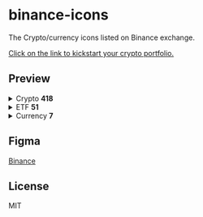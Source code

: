 # binance-icons
The Crypto/currency icons listed on Binance exchange.

<a href="https://accounts.binance.com/en/register?ref=Z9RLFPHB">Click on the link to kickstart your crypto portfolio.</a>

## Preview

<details>
  <summary>Crypto <strong>418</strong></summary>

| Icon | Symbol | Name |
|:----:|-------:|:-----|
| <img src="https://raw.githubusercontent.com/VadimMalykhin/binance-icons/main/crypto/1inch.svg" width="32" height="32" alt=""/>     | 1inch     | 1inch                           |
| <img src="https://raw.githubusercontent.com/VadimMalykhin/binance-icons/main/crypto/aave.svg" width="32" height="32" alt=""/>      | aave      | Aave                            |
| <img src="https://raw.githubusercontent.com/VadimMalykhin/binance-icons/main/crypto/aca.svg" width="32" height="32" alt=""/>       | aca       | Acala Token                     |
| <img src="https://raw.githubusercontent.com/VadimMalykhin/binance-icons/main/crypto/acm.svg" width="32" height="32" alt=""/>       | acm       | AC Milan Fan Token              |
| <img src="https://raw.githubusercontent.com/VadimMalykhin/binance-icons/main/crypto/ada.svg" width="32" height="32" alt=""/>       | ada       | Cardano                         |
| <img src="https://raw.githubusercontent.com/VadimMalykhin/binance-icons/main/crypto/add.svg" width="32" height="32" alt=""/>       | add       | ADD                             |
| <img src="https://raw.githubusercontent.com/VadimMalykhin/binance-icons/main/crypto/adx.svg" width="32" height="32" alt=""/>       | adx       | Ambire AdEx                     |
| <img src="https://raw.githubusercontent.com/VadimMalykhin/binance-icons/main/crypto/adxold.svg" width="32" height="32" alt=""/>    | adxold    | AdEx Old Token                  |
| <img src="https://raw.githubusercontent.com/VadimMalykhin/binance-icons/main/crypto/aergo.svg" width="32" height="32" alt=""/>     | aergo     | Aergo                           |
| <img src="https://raw.githubusercontent.com/VadimMalykhin/binance-icons/main/crypto/agi.svg" width="32" height="32" alt=""/>       | agi       | SingularityNET                  |
| <img src="https://raw.githubusercontent.com/VadimMalykhin/binance-icons/main/crypto/agix.svg" width="32" height="32" alt=""/>      | agix      | SingularityNET Token            |
| <img src="https://raw.githubusercontent.com/VadimMalykhin/binance-icons/main/crypto/agld.svg" width="32" height="32" alt=""/>      | agld      | Adventure Gold                  |
| <img src="https://raw.githubusercontent.com/VadimMalykhin/binance-icons/main/crypto/aion.svg" width="32" height="32" alt=""/>      | aion      | AION                            |
| <img src="https://raw.githubusercontent.com/VadimMalykhin/binance-icons/main/crypto/akro.svg" width="32" height="32" alt=""/>      | akro      | Akropolis                       |
| <img src="https://raw.githubusercontent.com/VadimMalykhin/binance-icons/main/crypto/alcx.svg" width="32" height="32" alt=""/>      | alcx      | Alchemix                        |
| <img src="https://raw.githubusercontent.com/VadimMalykhin/binance-icons/main/crypto/algo.svg" width="32" height="32" alt=""/>      | algo      | Algorand                        |
| <img src="https://raw.githubusercontent.com/VadimMalykhin/binance-icons/main/crypto/alice.svg" width="32" height="32" alt=""/>     | alice     | My Neighbor Alice               |
| <img src="https://raw.githubusercontent.com/VadimMalykhin/binance-icons/main/crypto/alpaca.svg" width="32" height="32" alt=""/>    | alpaca    | Alpaca Finance                  |
| <img src="https://raw.githubusercontent.com/VadimMalykhin/binance-icons/main/crypto/alpha.svg" width="32" height="32" alt=""/>     | alpha     | Alpha Finance Lab               |
| <img src="https://raw.githubusercontent.com/VadimMalykhin/binance-icons/main/crypto/amb.svg" width="32" height="32" alt=""/>       | amb       | Ambrosus                        |
| <img src="https://raw.githubusercontent.com/VadimMalykhin/binance-icons/main/crypto/amp.svg" width="32" height="32" alt=""/>       | amp       | AMP                             |
| <img src="https://raw.githubusercontent.com/VadimMalykhin/binance-icons/main/crypto/ankr.svg" width="32" height="32" alt=""/>      | ankr      | Ankr                            |
| <img src="https://raw.githubusercontent.com/VadimMalykhin/binance-icons/main/crypto/ant.svg" width="32" height="32" alt=""/>       | ant       | Aragon                          |
| <img src="https://raw.githubusercontent.com/VadimMalykhin/binance-icons/main/crypto/antold.svg" width="32" height="32" alt=""/>    | antold    | Old Aragon                      |
| <img src="https://raw.githubusercontent.com/VadimMalykhin/binance-icons/main/crypto/any.svg" width="32" height="32" alt=""/>       | any       | Anyswap                         |
| <img src="https://raw.githubusercontent.com/VadimMalykhin/binance-icons/main/crypto/appc.svg" width="32" height="32" alt=""/>      | appc      | AppCoins                        |
| <img src="https://raw.githubusercontent.com/VadimMalykhin/binance-icons/main/crypto/ar.svg" width="32" height="32" alt=""/>        | ar        | Arweave                         |
| <img src="https://raw.githubusercontent.com/VadimMalykhin/binance-icons/main/crypto/ardr.svg" width="32" height="32" alt=""/>      | ardr      | Ardor                           |
| <img src="https://raw.githubusercontent.com/VadimMalykhin/binance-icons/main/crypto/ark.svg" width="32" height="32" alt=""/>       | ark       | Ark                             |
| <img src="https://raw.githubusercontent.com/VadimMalykhin/binance-icons/main/crypto/arn.svg" width="32" height="32" alt=""/>       | arn       | Aeron                           |
| <img src="https://raw.githubusercontent.com/VadimMalykhin/binance-icons/main/crypto/arpa.svg" width="32" height="32" alt=""/>      | arpa      | ARPA Chain                      |
| <img src="https://raw.githubusercontent.com/VadimMalykhin/binance-icons/main/crypto/asr.svg" width="32" height="32" alt=""/>       | asr       | AS Roma Fan Token               |
| <img src="https://raw.githubusercontent.com/VadimMalykhin/binance-icons/main/crypto/ast.svg" width="32" height="32" alt=""/>       | ast       | AirSwap                         |
| <img src="https://raw.githubusercontent.com/VadimMalykhin/binance-icons/main/crypto/ata.svg" width="32" height="32" alt=""/>       | ata       | Automata                        |
| <img src="https://raw.githubusercontent.com/VadimMalykhin/binance-icons/main/crypto/atd.svg" width="32" height="32" alt=""/>       | atd       | Atidium                         |
| <img src="https://raw.githubusercontent.com/VadimMalykhin/binance-icons/main/crypto/atm.svg" width="32" height="32" alt=""/>       | atm       | Atlético de Madrid Fan Token    |
| <img src="https://raw.githubusercontent.com/VadimMalykhin/binance-icons/main/crypto/atom.svg" width="32" height="32" alt=""/>      | atom      | Cosmos                          |
| <img src="https://raw.githubusercontent.com/VadimMalykhin/binance-icons/main/crypto/auction.svg" width="32" height="32" alt=""/>   | auction   | Auction                         |
| <img src="https://raw.githubusercontent.com/VadimMalykhin/binance-icons/main/crypto/audio.svg" width="32" height="32" alt=""/>     | audio     | Audius                          |
| <img src="https://raw.githubusercontent.com/VadimMalykhin/binance-icons/main/crypto/auto.svg" width="32" height="32" alt=""/>      | auto      | Auto                            |
| <img src="https://raw.githubusercontent.com/VadimMalykhin/binance-icons/main/crypto/ava.svg" width="32" height="32" alt=""/>       | ava       | Travala.com                     |
| <img src="https://raw.githubusercontent.com/VadimMalykhin/binance-icons/main/crypto/avax.svg" width="32" height="32" alt=""/>      | avax      | Avalanche                       |
| <img src="https://raw.githubusercontent.com/VadimMalykhin/binance-icons/main/crypto/axs.svg" width="32" height="32" alt=""/>       | axs       | Axie Infinity                   |
| <img src="https://raw.githubusercontent.com/VadimMalykhin/binance-icons/main/crypto/axsold.svg" width="32" height="32" alt=""/>    | axsold    | Axie Infinity Old               |
| <img src="https://raw.githubusercontent.com/VadimMalykhin/binance-icons/main/crypto/badger.svg" width="32" height="32" alt=""/>    | badger    | Badger DAO                      |
| <img src="https://raw.githubusercontent.com/VadimMalykhin/binance-icons/main/crypto/bake.svg" width="32" height="32" alt=""/>      | bake      | BakeryToken                     |
| <img src="https://raw.githubusercontent.com/VadimMalykhin/binance-icons/main/crypto/bal.svg" width="32" height="32" alt=""/>       | bal       | Balancer                        |
| <img src="https://raw.githubusercontent.com/VadimMalykhin/binance-icons/main/crypto/band.svg" width="32" height="32" alt=""/>      | band      | BAND                            |
| <img src="https://raw.githubusercontent.com/VadimMalykhin/binance-icons/main/crypto/bar.svg" width="32" height="32" alt=""/>       | bar       | FC Barcelona Fan Token BAR      |
| <img src="https://raw.githubusercontent.com/VadimMalykhin/binance-icons/main/crypto/bat.svg" width="32" height="32" alt=""/>       | bat       | Basic Attention Token           |
| <img src="https://raw.githubusercontent.com/VadimMalykhin/binance-icons/main/crypto/bcd.svg" width="32" height="32" alt=""/>       | bcd       | Bitcoin Diamond                 |
| <img src="https://raw.githubusercontent.com/VadimMalykhin/binance-icons/main/crypto/bch.svg" width="32" height="32" alt=""/>       | bch       | Bitcoin Cash                    |
| <img src="https://raw.githubusercontent.com/VadimMalykhin/binance-icons/main/crypto/bcha.svg" width="32" height="32" alt=""/>      | bcha      | Bitcoin Cash ABC                |
| <img src="https://raw.githubusercontent.com/VadimMalykhin/binance-icons/main/crypto/bchsv.svg" width="32" height="32" alt=""/>     | bchsv     | Bitcoin Cash SV                 |
| <img src="https://raw.githubusercontent.com/VadimMalykhin/binance-icons/main/crypto/bcx.svg" width="32" height="32" alt=""/>       | bcx       | BitcoinX                        |
| <img src="https://raw.githubusercontent.com/VadimMalykhin/binance-icons/main/crypto/beam.svg" width="32" height="32" alt=""/>      | beam      | Beam                            |
| <img src="https://raw.githubusercontent.com/VadimMalykhin/binance-icons/main/crypto/bel.svg" width="32" height="32" alt=""/>       | bel       | Bella Protocol                  |
| <img src="https://raw.githubusercontent.com/VadimMalykhin/binance-icons/main/crypto/beta.svg" width="32" height="32" alt=""/>      | beta      | Beta Finance                    |
| <img src="https://raw.githubusercontent.com/VadimMalykhin/binance-icons/main/crypto/beth.svg" width="32" height="32" alt=""/>      | beth      | BETH                            |
| <img src="https://raw.githubusercontent.com/VadimMalykhin/binance-icons/main/crypto/bgbp.svg" width="32" height="32" alt=""/>      | bgbp      | BGBP                            |
| <img src="https://raw.githubusercontent.com/VadimMalykhin/binance-icons/main/crypto/bico.svg" width="32" height="32" alt=""/>      | bico      | Biconomy                        |
| <img src="https://raw.githubusercontent.com/VadimMalykhin/binance-icons/main/crypto/bidr.svg" width="32" height="32" alt=""/>      | bidr      | BIDR                            |
| <img src="https://raw.githubusercontent.com/VadimMalykhin/binance-icons/main/crypto/bifi.svg" width="32" height="32" alt=""/>      | bifi      | Beefy.Finance                   |
| <img src="https://raw.githubusercontent.com/VadimMalykhin/binance-icons/main/crypto/bkrw.svg" width="32" height="32" alt=""/>      | bkrw      | Binance KRW                     |
| <img src="https://raw.githubusercontent.com/VadimMalykhin/binance-icons/main/crypto/blink.svg" width="32" height="32" alt=""/>     | blink     | Blockmason Link                 |
| <img src="https://raw.githubusercontent.com/VadimMalykhin/binance-icons/main/crypto/blz.svg" width="32" height="32" alt=""/>       | blz       | Bluzelle                        |
| <img src="https://raw.githubusercontent.com/VadimMalykhin/binance-icons/main/crypto/bnb.svg" width="32" height="32" alt=""/>       | bnb       | BNB                             |
| <img src="https://raw.githubusercontent.com/VadimMalykhin/binance-icons/main/crypto/bnc.svg" width="32" height="32" alt=""/>       | bnc       | Bifrost                         |
| <img src="https://raw.githubusercontent.com/VadimMalykhin/binance-icons/main/crypto/bnt.svg" width="32" height="32" alt=""/>       | bnt       | Bancor                          |
| <img src="https://raw.githubusercontent.com/VadimMalykhin/binance-icons/main/crypto/bnx.svg" width="32" height="32" alt=""/>       | bnx       | BinaryX                         |
| <img src="https://raw.githubusercontent.com/VadimMalykhin/binance-icons/main/crypto/boba.svg" width="32" height="32" alt=""/>      | boba      | BOBA token                      |
| <img src="https://raw.githubusercontent.com/VadimMalykhin/binance-icons/main/crypto/bond.svg" width="32" height="32" alt=""/>      | bond      | BarnBridge                      |
| <img src="https://raw.githubusercontent.com/VadimMalykhin/binance-icons/main/crypto/bot.svg" width="32" height="32" alt=""/>       | bot       | Bounce Token                    |
| <img src="https://raw.githubusercontent.com/VadimMalykhin/binance-icons/main/crypto/bqx.svg" width="32" height="32" alt=""/>       | bqx       | Old Voyager Token               |
| <img src="https://raw.githubusercontent.com/VadimMalykhin/binance-icons/main/crypto/brd.svg" width="32" height="32" alt=""/>       | brd       | Bread                           |
| <img src="https://raw.githubusercontent.com/VadimMalykhin/binance-icons/main/crypto/btc.svg" width="32" height="32" alt=""/>       | btc       | Bitcoin                         |
| <img src="https://raw.githubusercontent.com/VadimMalykhin/binance-icons/main/crypto/btcst.svg" width="32" height="32" alt=""/>     | btcst     | Bitcoin Standard Hashrate Token |
| <img src="https://raw.githubusercontent.com/VadimMalykhin/binance-icons/main/crypto/btg.svg" width="32" height="32" alt=""/>       | btg       | Bitcoin Gold                    |
| <img src="https://raw.githubusercontent.com/VadimMalykhin/binance-icons/main/crypto/bts.svg" width="32" height="32" alt=""/>       | bts       | BitShares                       |
| <img src="https://raw.githubusercontent.com/VadimMalykhin/binance-icons/main/crypto/btt.svg" width="32" height="32" alt=""/>       | btt       | BitTorrent                      |
| <img src="https://raw.githubusercontent.com/VadimMalykhin/binance-icons/main/crypto/burger.svg" width="32" height="32" alt=""/>    | burger    | Burger Swap                     |
| <img src="https://raw.githubusercontent.com/VadimMalykhin/binance-icons/main/crypto/busd.svg" width="32" height="32" alt=""/>      | busd      | BUSD                            |
| <img src="https://raw.githubusercontent.com/VadimMalykhin/binance-icons/main/crypto/bzrx.svg" width="32" height="32" alt=""/>      | bzrx      | bZx Protocol                    |
| <img src="https://raw.githubusercontent.com/VadimMalykhin/binance-icons/main/crypto/c98.svg" width="32" height="32" alt=""/>       | c98       | Coin98                          |
| <img src="https://raw.githubusercontent.com/VadimMalykhin/binance-icons/main/crypto/cake.svg" width="32" height="32" alt=""/>      | cake      | PancakeSwap                     |
| <img src="https://raw.githubusercontent.com/VadimMalykhin/binance-icons/main/crypto/can.svg" width="32" height="32" alt=""/>       | can       | CanYaCoin                       |
| <img src="https://raw.githubusercontent.com/VadimMalykhin/binance-icons/main/crypto/cbm.svg" width="32" height="32" alt=""/>       | cbm       | Crypto Bonus Miles Token        |
| <img src="https://raw.githubusercontent.com/VadimMalykhin/binance-icons/main/crypto/cdt.svg" width="32" height="32" alt=""/>       | cdt       | Blox                            |
| <img src="https://raw.githubusercontent.com/VadimMalykhin/binance-icons/main/crypto/celo.svg" width="32" height="32" alt=""/>      | celo      | Celo                            |
| <img src="https://raw.githubusercontent.com/VadimMalykhin/binance-icons/main/crypto/celr.svg" width="32" height="32" alt=""/>      | celr      | Celer Network                   |
| <img src="https://raw.githubusercontent.com/VadimMalykhin/binance-icons/main/crypto/cfx.svg" width="32" height="32" alt=""/>       | cfx       | Conflux Network                 |
| <img src="https://raw.githubusercontent.com/VadimMalykhin/binance-icons/main/crypto/chat.svg" width="32" height="32" alt=""/>      | chat      | ChatCoin                        |
| <img src="https://raw.githubusercontent.com/VadimMalykhin/binance-icons/main/crypto/chess.svg" width="32" height="32" alt=""/>     | chess     | Tranchess                       |
| <img src="https://raw.githubusercontent.com/VadimMalykhin/binance-icons/main/crypto/chr.svg" width="32" height="32" alt=""/>       | chr       | Chromia                         |
| <img src="https://raw.githubusercontent.com/VadimMalykhin/binance-icons/main/crypto/chz.svg" width="32" height="32" alt=""/>       | chz       | Chiliz                          |
| <img src="https://raw.githubusercontent.com/VadimMalykhin/binance-icons/main/crypto/city.svg" width="32" height="32" alt=""/>      | city      | Manchester City Fan Token       |
| <img src="https://raw.githubusercontent.com/VadimMalykhin/binance-icons/main/crypto/ckb.svg" width="32" height="32" alt=""/>       | ckb       | CKB                             |
| <img src="https://raw.githubusercontent.com/VadimMalykhin/binance-icons/main/crypto/clv.svg" width="32" height="32" alt=""/>       | clv       | Clover Finance                  |
| <img src="https://raw.githubusercontent.com/VadimMalykhin/binance-icons/main/crypto/cnd.svg" width="32" height="32" alt=""/>       | cnd       | Cindicator                      |
| <img src="https://raw.githubusercontent.com/VadimMalykhin/binance-icons/main/crypto/cocos.svg" width="32" height="32" alt=""/>     | cocos     | Cocos-BCX                       |
| <img src="https://raw.githubusercontent.com/VadimMalykhin/binance-icons/main/crypto/comp.svg" width="32" height="32" alt=""/>      | comp      | Compound                        |
| <img src="https://raw.githubusercontent.com/VadimMalykhin/binance-icons/main/crypto/cos.svg" width="32" height="32" alt=""/>       | cos       | Contentos                       |
| <img src="https://raw.githubusercontent.com/VadimMalykhin/binance-icons/main/crypto/coti.svg" width="32" height="32" alt=""/>      | coti      | COTI                            |
| <img src="https://raw.githubusercontent.com/VadimMalykhin/binance-icons/main/crypto/cover.svg" width="32" height="32" alt=""/>     | cover     | COVER Protocol                  |
| <img src="https://raw.githubusercontent.com/VadimMalykhin/binance-icons/main/crypto/coverold.svg" width="32" height="32" alt=""/>  | coverold  | COVER Protocol Old              |
| <img src="https://raw.githubusercontent.com/VadimMalykhin/binance-icons/main/crypto/cream.svg" width="32" height="32" alt=""/>     | cream     | Cream Finance                   |
| <img src="https://raw.githubusercontent.com/VadimMalykhin/binance-icons/main/crypto/crv.svg" width="32" height="32" alt=""/>       | crv       | Curve                           |
| <img src="https://raw.githubusercontent.com/VadimMalykhin/binance-icons/main/crypto/ctk.svg" width="32" height="32" alt=""/>       | ctk       | CertiK                          |
| <img src="https://raw.githubusercontent.com/VadimMalykhin/binance-icons/main/crypto/ctsi.svg" width="32" height="32" alt=""/>      | ctsi      | Cartesi                         |
| <img src="https://raw.githubusercontent.com/VadimMalykhin/binance-icons/main/crypto/ctxc.svg" width="32" height="32" alt=""/>      | ctxc      | Cortex                          |
| <img src="https://raw.githubusercontent.com/VadimMalykhin/binance-icons/main/crypto/cvc.svg" width="32" height="32" alt=""/>       | cvc       | Civic                           |
| <img src="https://raw.githubusercontent.com/VadimMalykhin/binance-icons/main/crypto/cvp.svg" width="32" height="32" alt=""/>       | cvp       | PowerPool                       |
| <img src="https://raw.githubusercontent.com/VadimMalykhin/binance-icons/main/crypto/dai.svg" width="32" height="32" alt=""/>       | dai       | Dai                             |
| <img src="https://raw.githubusercontent.com/VadimMalykhin/binance-icons/main/crypto/dar.svg" width="32" height="32" alt=""/>       | dar       | Mines of Dalarnia               |
| <img src="https://raw.githubusercontent.com/VadimMalykhin/binance-icons/main/crypto/dash.svg" width="32" height="32" alt=""/>      | dash      | Dash                            |
| <img src="https://raw.githubusercontent.com/VadimMalykhin/binance-icons/main/crypto/data.svg" width="32" height="32" alt=""/>      | data      | Streamr DATAcoin                |
| <img src="https://raw.githubusercontent.com/VadimMalykhin/binance-icons/main/crypto/dcr.svg" width="32" height="32" alt=""/>       | dcr       | Decred                          |
| <img src="https://raw.githubusercontent.com/VadimMalykhin/binance-icons/main/crypto/dego.svg" width="32" height="32" alt=""/>      | dego      | Dego Finance                    |
| <img src="https://raw.githubusercontent.com/VadimMalykhin/binance-icons/main/crypto/dent.svg" width="32" height="32" alt=""/>      | dent      | DENT                            |
| <img src="https://raw.githubusercontent.com/VadimMalykhin/binance-icons/main/crypto/dexe.svg" width="32" height="32" alt=""/>      | dexe      | DeXe                            |
| <img src="https://raw.githubusercontent.com/VadimMalykhin/binance-icons/main/crypto/df.svg" width="32" height="32" alt=""/>        | df        | dForce                          |
| <img src="https://raw.githubusercontent.com/VadimMalykhin/binance-icons/main/crypto/dgb.svg" width="32" height="32" alt=""/>       | dgb       | DigiByte                        |
| <img src="https://raw.githubusercontent.com/VadimMalykhin/binance-icons/main/crypto/dia.svg" width="32" height="32" alt=""/>       | dia       | DIA                             |
| <img src="https://raw.githubusercontent.com/VadimMalykhin/binance-icons/main/crypto/dlt.svg" width="32" height="32" alt=""/>       | dlt       | Agrello                         |
| <img src="https://raw.githubusercontent.com/VadimMalykhin/binance-icons/main/crypto/dnt.svg" width="32" height="32" alt=""/>       | dnt       | district0x                      |
| <img src="https://raw.githubusercontent.com/VadimMalykhin/binance-icons/main/crypto/dock.svg" width="32" height="32" alt=""/>      | dock      | DOCK                            |
| <img src="https://raw.githubusercontent.com/VadimMalykhin/binance-icons/main/crypto/dodo.svg" width="32" height="32" alt=""/>      | dodo      | DODO                            |
| <img src="https://raw.githubusercontent.com/VadimMalykhin/binance-icons/main/crypto/doge.svg" width="32" height="32" alt=""/>      | doge      | Dogecoin                        |
| <img src="https://raw.githubusercontent.com/VadimMalykhin/binance-icons/main/crypto/don.svg" width="32" height="32" alt=""/>       | don       | Donnie Finance                  |
| <img src="https://raw.githubusercontent.com/VadimMalykhin/binance-icons/main/crypto/dot.svg" width="32" height="32" alt=""/>       | dot       | Polkadot                        |
| <img src="https://raw.githubusercontent.com/VadimMalykhin/binance-icons/main/crypto/drep.svg" width="32" height="32" alt=""/>      | drep      | DREP                            |
| <img src="https://raw.githubusercontent.com/VadimMalykhin/binance-icons/main/crypto/drepold.svg" width="32" height="32" alt=""/>   | drepold   | Old DREP                        |
| <img src="https://raw.githubusercontent.com/VadimMalykhin/binance-icons/main/crypto/dusk.svg" width="32" height="32" alt=""/>      | dusk      | Dusk Network                    |
| <img src="https://raw.githubusercontent.com/VadimMalykhin/binance-icons/main/crypto/dydx.svg" width="32" height="32" alt=""/>      | dydx      | dYdX                            |
| <img src="https://raw.githubusercontent.com/VadimMalykhin/binance-icons/main/crypto/easy.svg" width="32" height="32" alt=""/>      | easy      | EasyFi                          |
| <img src="https://raw.githubusercontent.com/VadimMalykhin/binance-icons/main/crypto/edo.svg" width="32" height="32" alt=""/>       | edo       | Eidoo                           |
| <img src="https://raw.githubusercontent.com/VadimMalykhin/binance-icons/main/crypto/efi.svg" width="32" height="32" alt=""/>       | efi       | Efinity Token                   |
| <img src="https://raw.githubusercontent.com/VadimMalykhin/binance-icons/main/crypto/egld.svg" width="32" height="32" alt=""/>      | egld      | Elrond eGold                    |
| <img src="https://raw.githubusercontent.com/VadimMalykhin/binance-icons/main/crypto/elf.svg" width="32" height="32" alt=""/>       | elf       | aelf                            |
| <img src="https://raw.githubusercontent.com/VadimMalykhin/binance-icons/main/crypto/eng.svg" width="32" height="32" alt=""/>       | eng       | Enigma                          |
| <img src="https://raw.githubusercontent.com/VadimMalykhin/binance-icons/main/crypto/enj.svg" width="32" height="32" alt=""/>       | enj       | Enjin Coin                      |
| <img src="https://raw.githubusercontent.com/VadimMalykhin/binance-icons/main/crypto/ens.svg" width="32" height="32" alt=""/>       | ens       | Ethereum Name Service           |
| <img src="https://raw.githubusercontent.com/VadimMalykhin/binance-icons/main/crypto/entrp.svg" width="32" height="32" alt=""/>     | entrp     | Hut34 Entropy                   |
| <img src="https://raw.githubusercontent.com/VadimMalykhin/binance-icons/main/crypto/eon.svg" width="32" height="32" alt=""/>       | eon       | EOS Network                     |
| <img src="https://raw.githubusercontent.com/VadimMalykhin/binance-icons/main/crypto/eop.svg" width="32" height="32" alt=""/>       | eop       | EOSpace                         |
| <img src="https://raw.githubusercontent.com/VadimMalykhin/binance-icons/main/crypto/eos.svg" width="32" height="32" alt=""/>       | eos       | EOS                             |
| <img src="https://raw.githubusercontent.com/VadimMalykhin/binance-icons/main/crypto/eps.svg" width="32" height="32" alt=""/>       | eps       | Ellipsis                        |
| <img src="https://raw.githubusercontent.com/VadimMalykhin/binance-icons/main/crypto/erd.svg" width="32" height="32" alt=""/>       | erd       | Elrond                          |
| <img src="https://raw.githubusercontent.com/VadimMalykhin/binance-icons/main/crypto/ern.svg" width="32" height="32" alt=""/>       | ern       | Ethernity Chain                 |
| <img src="https://raw.githubusercontent.com/VadimMalykhin/binance-icons/main/crypto/etc.svg" width="32" height="32" alt=""/>       | etc       | Ethereum Classic                |
| <img src="https://raw.githubusercontent.com/VadimMalykhin/binance-icons/main/crypto/eth.svg" width="32" height="32" alt=""/>       | eth       | Ethereum                        |
| <img src="https://raw.githubusercontent.com/VadimMalykhin/binance-icons/main/crypto/ethbnt.svg" width="32" height="32" alt=""/>    | ethbnt    | BNT Smart Token Relay           |
| <img src="https://raw.githubusercontent.com/VadimMalykhin/binance-icons/main/crypto/evx.svg" width="32" height="32" alt=""/>       | evx       | Everex                          |
| <img src="https://raw.githubusercontent.com/VadimMalykhin/binance-icons/main/crypto/ez.svg" width="32" height="32" alt=""/>        | ez        | EasyFi                          |
| <img src="https://raw.githubusercontent.com/VadimMalykhin/binance-icons/main/crypto/farm.svg" width="32" height="32" alt=""/>      | farm      | Harvest Finance                 |
| <img src="https://raw.githubusercontent.com/VadimMalykhin/binance-icons/main/crypto/fet.svg" width="32" height="32" alt=""/>       | fet       | Fetch.AI                        |
| <img src="https://raw.githubusercontent.com/VadimMalykhin/binance-icons/main/crypto/fida.svg" width="32" height="32" alt=""/>      | fida      | Bonfida                         |
| <img src="https://raw.githubusercontent.com/VadimMalykhin/binance-icons/main/crypto/fil.svg" width="32" height="32" alt=""/>       | fil       | Filecoin                        |
| <img src="https://raw.githubusercontent.com/VadimMalykhin/binance-icons/main/crypto/fio.svg" width="32" height="32" alt=""/>       | fio       | FIO Protocol                    |
| <img src="https://raw.githubusercontent.com/VadimMalykhin/binance-icons/main/crypto/firo.svg" width="32" height="32" alt=""/>      | firo      | Firo                            |
| <img src="https://raw.githubusercontent.com/VadimMalykhin/binance-icons/main/crypto/fis.svg" width="32" height="32" alt=""/>       | fis       | Stafi                           |
| <img src="https://raw.githubusercontent.com/VadimMalykhin/binance-icons/main/crypto/flm.svg" width="32" height="32" alt=""/>       | flm       | Flamingo                        |
| <img src="https://raw.githubusercontent.com/VadimMalykhin/binance-icons/main/crypto/flow.svg" width="32" height="32" alt=""/>      | flow      | Flow                            |
| <img src="https://raw.githubusercontent.com/VadimMalykhin/binance-icons/main/crypto/flux.svg" width="32" height="32" alt=""/>      | flux      | Flux                            |
| <img src="https://raw.githubusercontent.com/VadimMalykhin/binance-icons/main/crypto/for.svg" width="32" height="32" alt=""/>       | for       | ForTube                         |
| <img src="https://raw.githubusercontent.com/VadimMalykhin/binance-icons/main/crypto/forth.svg" width="32" height="32" alt=""/>     | forth     | Ampleforth Governance Token     |
| <img src="https://raw.githubusercontent.com/VadimMalykhin/binance-icons/main/crypto/front.svg" width="32" height="32" alt=""/>     | front     | Frontier                        |
| <img src="https://raw.githubusercontent.com/VadimMalykhin/binance-icons/main/crypto/ftm.svg" width="32" height="32" alt=""/>       | ftm       | Fantom                          |
| <img src="https://raw.githubusercontent.com/VadimMalykhin/binance-icons/main/crypto/ftt.svg" width="32" height="32" alt=""/>       | ftt       | FTX Token                       |
| <img src="https://raw.githubusercontent.com/VadimMalykhin/binance-icons/main/crypto/fuel.svg" width="32" height="32" alt=""/>      | fuel      | Etherparty                      |
| <img src="https://raw.githubusercontent.com/VadimMalykhin/binance-icons/main/crypto/fun.svg" width="32" height="32" alt=""/>       | fun       | FunToken                        |
| <img src="https://raw.githubusercontent.com/VadimMalykhin/binance-icons/main/crypto/fxs.svg" width="32" height="32" alt=""/>       | fxs       | Frax Share                      |
| <img src="https://raw.githubusercontent.com/VadimMalykhin/binance-icons/main/crypto/gala.svg" width="32" height="32" alt=""/>      | gala      | Gala                            |
| <img src="https://raw.githubusercontent.com/VadimMalykhin/binance-icons/main/crypto/gas.svg" width="32" height="32" alt=""/>       | gas       | NeoGas                          |
| <img src="https://raw.githubusercontent.com/VadimMalykhin/binance-icons/main/crypto/ghst.svg" width="32" height="32" alt=""/>      | ghst      | Aavegotchi                      |
| <img src="https://raw.githubusercontent.com/VadimMalykhin/binance-icons/main/crypto/glm.svg" width="32" height="32" alt=""/>       | glm       | Golem                           |
| <img src="https://raw.githubusercontent.com/VadimMalykhin/binance-icons/main/crypto/gno.svg" width="32" height="32" alt=""/>       | gno       | Gnosis                          |
| <img src="https://raw.githubusercontent.com/VadimMalykhin/binance-icons/main/crypto/gnt.svg" width="32" height="32" alt=""/>       | gnt       | Golem                           |
| <img src="https://raw.githubusercontent.com/VadimMalykhin/binance-icons/main/crypto/go.svg" width="32" height="32" alt=""/>        | go        | GoChain                         |
| <img src="https://raw.githubusercontent.com/VadimMalykhin/binance-icons/main/crypto/grs.svg" width="32" height="32" alt=""/>       | grs       | Groestlcoin                     |
| <img src="https://raw.githubusercontent.com/VadimMalykhin/binance-icons/main/crypto/grt.svg" width="32" height="32" alt=""/>       | grt       | The Graph                       |
| <img src="https://raw.githubusercontent.com/VadimMalykhin/binance-icons/main/crypto/gtc.svg" width="32" height="32" alt=""/>       | gtc       | Gitcoin                         |
| <img src="https://raw.githubusercontent.com/VadimMalykhin/binance-icons/main/crypto/gto.svg" width="32" height="32" alt=""/>       | gto       | Gifto                           |
| <img src="https://raw.githubusercontent.com/VadimMalykhin/binance-icons/main/crypto/gvt.svg" width="32" height="32" alt=""/>       | gvt       | Genesis Vision                  |
| <img src="https://raw.githubusercontent.com/VadimMalykhin/binance-icons/main/crypto/gxs.svg" width="32" height="32" alt=""/>       | gxs       | GXChain                         |
| <img src="https://raw.githubusercontent.com/VadimMalykhin/binance-icons/main/crypto/gyen.svg" width="32" height="32" alt=""/>      | gyen      | GYEN                            |
| <img src="https://raw.githubusercontent.com/VadimMalykhin/binance-icons/main/crypto/hard.svg" width="32" height="32" alt=""/>      | hard      | Kava Lend                       |
| <img src="https://raw.githubusercontent.com/VadimMalykhin/binance-icons/main/crypto/hbar.svg" width="32" height="32" alt=""/>      | hbar      | Hedera Hashgraph                |
| <img src="https://raw.githubusercontent.com/VadimMalykhin/binance-icons/main/crypto/hc.svg" width="32" height="32" alt=""/>        | hc        | HyperCash                       |
| <img src="https://raw.githubusercontent.com/VadimMalykhin/binance-icons/main/crypto/hegic.svg" width="32" height="32" alt=""/>     | hegic     | Hegic                           |
| <img src="https://raw.githubusercontent.com/VadimMalykhin/binance-icons/main/crypto/high.svg" width="32" height="32" alt=""/>      | high      | Highstreet                      |
| <img src="https://raw.githubusercontent.com/VadimMalykhin/binance-icons/main/crypto/hive.svg" width="32" height="32" alt=""/>      | hive      | Hive                            |
| <img src="https://raw.githubusercontent.com/VadimMalykhin/binance-icons/main/crypto/hnst.svg" width="32" height="32" alt=""/>      | hnst      | Honest                          |
| <img src="https://raw.githubusercontent.com/VadimMalykhin/binance-icons/main/crypto/hnt.svg" width="32" height="32" alt=""/>       | hnt       | Helium                          |
| <img src="https://raw.githubusercontent.com/VadimMalykhin/binance-icons/main/crypto/hot.svg" width="32" height="32" alt=""/>       | hot       | Holo                            |
| <img src="https://raw.githubusercontent.com/VadimMalykhin/binance-icons/main/crypto/icp.svg" width="32" height="32" alt=""/>       | icp       | Internet Computer               |
| <img src="https://raw.githubusercontent.com/VadimMalykhin/binance-icons/main/crypto/icx.svg" width="32" height="32" alt=""/>       | icx       | ICON                            |
| <img src="https://raw.githubusercontent.com/VadimMalykhin/binance-icons/main/crypto/idex.svg" width="32" height="32" alt=""/>      | idex      | IDEX                            |
| <img src="https://raw.githubusercontent.com/VadimMalykhin/binance-icons/main/crypto/idrt.svg" width="32" height="32" alt=""/>      | idrt      | Rupiah Token                    |
| <img src="https://raw.githubusercontent.com/VadimMalykhin/binance-icons/main/crypto/ilv.svg" width="32" height="32" alt=""/>       | ilv       | Illuvium                        |
| <img src="https://raw.githubusercontent.com/VadimMalykhin/binance-icons/main/crypto/inj.svg" width="32" height="32" alt=""/>       | inj       | Injective Protocol              |
| <img src="https://raw.githubusercontent.com/VadimMalykhin/binance-icons/main/crypto/ins.svg" width="32" height="32" alt=""/>       | ins       | Insolar                         |
| <img src="https://raw.githubusercontent.com/VadimMalykhin/binance-icons/main/crypto/iost.svg" width="32" height="32" alt=""/>      | iost      | IOST                            |
| <img src="https://raw.githubusercontent.com/VadimMalykhin/binance-icons/main/crypto/iota.svg" width="32" height="32" alt=""/>      | iota      | MIOTA                           |
| <img src="https://raw.githubusercontent.com/VadimMalykhin/binance-icons/main/crypto/iotx.svg" width="32" height="32" alt=""/>      | iotx      | IoTeX                           |
| <img src="https://raw.githubusercontent.com/VadimMalykhin/binance-icons/main/crypto/iq.svg" width="32" height="32" alt=""/>        | iq        | Everipedia                      |
| <img src="https://raw.githubusercontent.com/VadimMalykhin/binance-icons/main/crypto/iris.svg" width="32" height="32" alt=""/>      | iris      | IRISnet                         |
| <img src="https://raw.githubusercontent.com/VadimMalykhin/binance-icons/main/crypto/jasmy.svg" width="32" height="32" alt=""/>     | jasmy     | JasmyCoin                       |
| <img src="https://raw.githubusercontent.com/VadimMalykhin/binance-icons/main/crypto/jex.svg" width="32" height="32" alt=""/>       | jex       | Jex Token                       |
| <img src="https://raw.githubusercontent.com/VadimMalykhin/binance-icons/main/crypto/jst.svg" width="32" height="32" alt=""/>       | jst       | JUST                            |
| <img src="https://raw.githubusercontent.com/VadimMalykhin/binance-icons/main/crypto/juv.svg" width="32" height="32" alt=""/>       | juv       | Juventus Fan Token              |
| <img src="https://raw.githubusercontent.com/VadimMalykhin/binance-icons/main/crypto/kava.svg" width="32" height="32" alt=""/>      | kava      | Kava                            |
| <img src="https://raw.githubusercontent.com/VadimMalykhin/binance-icons/main/crypto/keep.svg" width="32" height="32" alt=""/>      | keep      | Keep Network                    |
| <img src="https://raw.githubusercontent.com/VadimMalykhin/binance-icons/main/crypto/key.svg" width="32" height="32" alt=""/>       | key       | Selfkey                         |
| <img src="https://raw.githubusercontent.com/VadimMalykhin/binance-icons/main/crypto/keyfi.svg" width="32" height="32" alt=""/>     | keyfi     | KeyFi                           |
| <img src="https://raw.githubusercontent.com/VadimMalykhin/binance-icons/main/crypto/klay.svg" width="32" height="32" alt=""/>      | klay      | Klaytn                          |
| <img src="https://raw.githubusercontent.com/VadimMalykhin/binance-icons/main/crypto/kmd.svg" width="32" height="32" alt=""/>       | kmd       | Komodo                          |
| <img src="https://raw.githubusercontent.com/VadimMalykhin/binance-icons/main/crypto/knc.svg" width="32" height="32" alt=""/>       | knc       | KyberNetwork                    |
| <img src="https://raw.githubusercontent.com/VadimMalykhin/binance-icons/main/crypto/kncl.svg" width="32" height="32" alt=""/>      | kncl      | Kyber Network Crystal Legacy    |
| <img src="https://raw.githubusercontent.com/VadimMalykhin/binance-icons/main/crypto/kp3r.svg" width="32" height="32" alt=""/>      | kp3r      | Keep3rV1                        |
| <img src="https://raw.githubusercontent.com/VadimMalykhin/binance-icons/main/crypto/ksm.svg" width="32" height="32" alt=""/>       | ksm       | Kusama                          |
| <img src="https://raw.githubusercontent.com/VadimMalykhin/binance-icons/main/crypto/lazio.svg" width="32" height="32" alt=""/>     | lazio     | Lazio Fan Token                 |
| <img src="https://raw.githubusercontent.com/VadimMalykhin/binance-icons/main/crypto/lend.svg" width="32" height="32" alt=""/>      | lend      | Aave                            |
| <img src="https://raw.githubusercontent.com/VadimMalykhin/binance-icons/main/crypto/lina.svg" width="32" height="32" alt=""/>      | lina      | Linear                          |
| <img src="https://raw.githubusercontent.com/VadimMalykhin/binance-icons/main/crypto/link.svg" width="32" height="32" alt=""/>      | link      | ChainLink                       |
| <img src="https://raw.githubusercontent.com/VadimMalykhin/binance-icons/main/crypto/lit.svg" width="32" height="32" alt=""/>       | lit       | Litentry                        |
| <img src="https://raw.githubusercontent.com/VadimMalykhin/binance-icons/main/crypto/loom.svg" width="32" height="32" alt=""/>      | loom      | Loom Network                    |
| <img src="https://raw.githubusercontent.com/VadimMalykhin/binance-icons/main/crypto/loomold.svg" width="32" height="32" alt=""/>   | loomold   | Old Loom Network                |
| <img src="https://raw.githubusercontent.com/VadimMalykhin/binance-icons/main/crypto/lpt.svg" width="32" height="32" alt=""/>       | lpt       | Livepeer                        |
| <img src="https://raw.githubusercontent.com/VadimMalykhin/binance-icons/main/crypto/lrc.svg" width="32" height="32" alt=""/>       | lrc       | Loopring                        |
| <img src="https://raw.githubusercontent.com/VadimMalykhin/binance-icons/main/crypto/lsk.svg" width="32" height="32" alt=""/>       | lsk       | Lisk                            |
| <img src="https://raw.githubusercontent.com/VadimMalykhin/binance-icons/main/crypto/ltc.svg" width="32" height="32" alt=""/>       | ltc       | Litecoin                        |
| <img src="https://raw.githubusercontent.com/VadimMalykhin/binance-icons/main/crypto/lto.svg" width="32" height="32" alt=""/>       | lto       | LTO Network                     |
| <img src="https://raw.githubusercontent.com/VadimMalykhin/binance-icons/main/crypto/ltoold.svg" width="32" height="32" alt=""/>    | ltoold    | Old LTO network token           |
| <img src="https://raw.githubusercontent.com/VadimMalykhin/binance-icons/main/crypto/lun.svg" width="32" height="32" alt=""/>       | lun       | Lunyr                           |
| <img src="https://raw.githubusercontent.com/VadimMalykhin/binance-icons/main/crypto/luna.svg" width="32" height="32" alt=""/>      | luna      | Terra                           |
| <img src="https://raw.githubusercontent.com/VadimMalykhin/binance-icons/main/crypto/ma.svg" width="32" height="32" alt=""/>        | ma        | Manta Network                   |
| <img src="https://raw.githubusercontent.com/VadimMalykhin/binance-icons/main/crypto/mana.svg" width="32" height="32" alt=""/>      | mana      | Decentraland                    |
| <img src="https://raw.githubusercontent.com/VadimMalykhin/binance-icons/main/crypto/mask.svg" width="32" height="32" alt=""/>      | mask      | Mask Network                    |
| <img src="https://raw.githubusercontent.com/VadimMalykhin/binance-icons/main/crypto/matic.svg" width="32" height="32" alt=""/>     | matic     | Polygon                         |
| <img src="https://raw.githubusercontent.com/VadimMalykhin/binance-icons/main/crypto/mbl.svg" width="32" height="32" alt=""/>       | mbl       | MovieBloc                       |
| <img src="https://raw.githubusercontent.com/VadimMalykhin/binance-icons/main/crypto/mbox.svg" width="32" height="32" alt=""/>      | mbox      | MOBOX                           |
| <img src="https://raw.githubusercontent.com/VadimMalykhin/binance-icons/main/crypto/mc.svg" width="32" height="32" alt=""/>        | mc        | Merit Circle                    |
| <img src="https://raw.githubusercontent.com/VadimMalykhin/binance-icons/main/crypto/mda.svg" width="32" height="32" alt=""/>       | mda       | Moeda Loyalty Points            |
| <img src="https://raw.githubusercontent.com/VadimMalykhin/binance-icons/main/crypto/mdt.svg" width="32" height="32" alt=""/>       | mdt       | Measurable Data Token           |
| <img src="https://raw.githubusercontent.com/VadimMalykhin/binance-icons/main/crypto/mdx.svg" width="32" height="32" alt=""/>       | mdx       | Mdex                            |
| <img src="https://raw.githubusercontent.com/VadimMalykhin/binance-icons/main/crypto/meetone.svg" width="32" height="32" alt=""/>   | meetone   | MEETONE                         |
| <img src="https://raw.githubusercontent.com/VadimMalykhin/binance-icons/main/crypto/mft.svg" width="32" height="32" alt=""/>       | mft       | Mainframe                       |
| <img src="https://raw.githubusercontent.com/VadimMalykhin/binance-icons/main/crypto/mir.svg" width="32" height="32" alt=""/>       | mir       | Mirror Protocol                 |
| <img src="https://raw.githubusercontent.com/VadimMalykhin/binance-icons/main/crypto/mith.svg" width="32" height="32" alt=""/>      | mith      | Mithril                         |
| <img src="https://raw.githubusercontent.com/VadimMalykhin/binance-icons/main/crypto/mkr.svg" width="32" height="32" alt=""/>       | mkr       | Maker                           |
| <img src="https://raw.githubusercontent.com/VadimMalykhin/binance-icons/main/crypto/mln.svg" width="32" height="32" alt=""/>       | mln       | Enzyme                          |
| <img src="https://raw.githubusercontent.com/VadimMalykhin/binance-icons/main/crypto/mod.svg" width="32" height="32" alt=""/>       | mod       | Modum                           |
| <img src="https://raw.githubusercontent.com/VadimMalykhin/binance-icons/main/crypto/movr.svg" width="32" height="32" alt=""/>      | movr      | Moonriver                       |
| <img src="https://raw.githubusercontent.com/VadimMalykhin/binance-icons/main/crypto/mth.svg" width="32" height="32" alt=""/>       | mth       | Monetha                         |
| <img src="https://raw.githubusercontent.com/VadimMalykhin/binance-icons/main/crypto/mtl.svg" width="32" height="32" alt=""/>       | mtl       | Metal                           |
| <img src="https://raw.githubusercontent.com/VadimMalykhin/binance-icons/main/crypto/mtlx.svg" width="32" height="32" alt=""/>      | mtlx      | Mettalex                        |
| <img src="https://raw.githubusercontent.com/VadimMalykhin/binance-icons/main/crypto/nano.svg" width="32" height="32" alt=""/>      | nano      | NANO                            |
| <img src="https://raw.githubusercontent.com/VadimMalykhin/binance-icons/main/crypto/nas.svg" width="32" height="32" alt=""/>       | nas       | Nebulas                         |
| <img src="https://raw.githubusercontent.com/VadimMalykhin/binance-icons/main/crypto/nav.svg" width="32" height="32" alt=""/>       | nav       | Navcoin                         |
| <img src="https://raw.githubusercontent.com/VadimMalykhin/binance-icons/main/crypto/nbs.svg" width="32" height="32" alt=""/>       | nbs       | New BitShares                   |
| <img src="https://raw.githubusercontent.com/VadimMalykhin/binance-icons/main/crypto/ncash.svg" width="32" height="32" alt=""/>     | ncash     | Nucleus Vision                  |
| <img src="https://raw.githubusercontent.com/VadimMalykhin/binance-icons/main/crypto/near.svg" width="32" height="32" alt=""/>      | near      | NEAR Protocol                   |
| <img src="https://raw.githubusercontent.com/VadimMalykhin/binance-icons/main/crypto/nebl.svg" width="32" height="32" alt=""/>      | nebl      | Neblio                          |
| <img src="https://raw.githubusercontent.com/VadimMalykhin/binance-icons/main/crypto/neo.svg" width="32" height="32" alt=""/>       | neo       | NEO                             |
| <img src="https://raw.githubusercontent.com/VadimMalykhin/binance-icons/main/crypto/nft.svg" width="32" height="32" alt=""/>       | nft       | APENFT                          |
| <img src="https://raw.githubusercontent.com/VadimMalykhin/binance-icons/main/crypto/nkn.svg" width="32" height="32" alt=""/>       | nkn       | NKN                             |
| <img src="https://raw.githubusercontent.com/VadimMalykhin/binance-icons/main/crypto/nmr.svg" width="32" height="32" alt=""/>       | nmr       | Numeraire                       |
| <img src="https://raw.githubusercontent.com/VadimMalykhin/binance-icons/main/crypto/npxs.svg" width="32" height="32" alt=""/>      | npxs      | Old Pundi X                     |
| <img src="https://raw.githubusercontent.com/VadimMalykhin/binance-icons/main/crypto/nu.svg" width="32" height="32" alt=""/>        | nu        | NuCypher                        |
| <img src="https://raw.githubusercontent.com/VadimMalykhin/binance-icons/main/crypto/nuls.svg" width="32" height="32" alt=""/>      | nuls      | Nuls                            |
| <img src="https://raw.githubusercontent.com/VadimMalykhin/binance-icons/main/crypto/nvt.svg" width="32" height="32" alt=""/>       | nvt       | NerveNetwork                    |
| <img src="https://raw.githubusercontent.com/VadimMalykhin/binance-icons/main/crypto/nxs.svg" width="32" height="32" alt=""/>       | nxs       | Nexus                           |
| <img src="https://raw.githubusercontent.com/VadimMalykhin/binance-icons/main/crypto/oax.svg" width="32" height="32" alt=""/>       | oax       | openANX                         |
| <img src="https://raw.githubusercontent.com/VadimMalykhin/binance-icons/main/crypto/ocean.svg" width="32" height="32" alt=""/>     | ocean     | Ocean Protocol                  |
| <img src="https://raw.githubusercontent.com/VadimMalykhin/binance-icons/main/crypto/og.svg" width="32" height="32" alt=""/>        | og        | OG Fan Token                    |
| <img src="https://raw.githubusercontent.com/VadimMalykhin/binance-icons/main/crypto/ogn.svg" width="32" height="32" alt=""/>       | ogn       | OriginToken                     |
| <img src="https://raw.githubusercontent.com/VadimMalykhin/binance-icons/main/crypto/om.svg" width="32" height="32" alt=""/>        | om        | MANTRA DAO                      |
| <img src="https://raw.githubusercontent.com/VadimMalykhin/binance-icons/main/crypto/omg.svg" width="32" height="32" alt=""/>       | omg       | OMG Network                     |
| <img src="https://raw.githubusercontent.com/VadimMalykhin/binance-icons/main/crypto/omold.svg" width="32" height="32" alt=""/>     | omold     | Old MANTRA DAO                  |
| <img src="https://raw.githubusercontent.com/VadimMalykhin/binance-icons/main/crypto/one.svg" width="32" height="32" alt=""/>       | one       | Harmony                         |
| <img src="https://raw.githubusercontent.com/VadimMalykhin/binance-icons/main/crypto/ong.svg" width="32" height="32" alt=""/>       | ong       | Ontology Gas                    |
| <img src="https://raw.githubusercontent.com/VadimMalykhin/binance-icons/main/crypto/ont.svg" width="32" height="32" alt=""/>       | ont       | Ontology                        |
| <img src="https://raw.githubusercontent.com/VadimMalykhin/binance-icons/main/crypto/onx.svg" width="32" height="32" alt=""/>       | onx       | OnX.Finance                     |
| <img src="https://raw.githubusercontent.com/VadimMalykhin/binance-icons/main/crypto/orn.svg" width="32" height="32" alt=""/>       | orn       | Orion Protocol                  |
| <img src="https://raw.githubusercontent.com/VadimMalykhin/binance-icons/main/crypto/ost.svg" width="32" height="32" alt=""/>       | ost       | OST                             |
| <img src="https://raw.githubusercontent.com/VadimMalykhin/binance-icons/main/crypto/oxt.svg" width="32" height="32" alt=""/>       | oxt       | Orchid                          |
| <img src="https://raw.githubusercontent.com/VadimMalykhin/binance-icons/main/crypto/pax.svg" width="32" height="32" alt=""/>       | pax       | Paxos Standard                  |
| <img src="https://raw.githubusercontent.com/VadimMalykhin/binance-icons/main/crypto/paxg.svg" width="32" height="32" alt=""/>      | paxg      | PAX Gold                        |
| <img src="https://raw.githubusercontent.com/VadimMalykhin/binance-icons/main/crypto/perl.svg" width="32" height="32" alt=""/>      | perl      | Perlin                          |
| <img src="https://raw.githubusercontent.com/VadimMalykhin/binance-icons/main/crypto/perp.svg" width="32" height="32" alt=""/>      | perp      | Perpetual Protocol              |
| <img src="https://raw.githubusercontent.com/VadimMalykhin/binance-icons/main/crypto/pha.svg" width="32" height="32" alt=""/>       | pha       | Phala.Network                   |
| <img src="https://raw.githubusercontent.com/VadimMalykhin/binance-icons/main/crypto/phb.svg" width="32" height="32" alt=""/>       | phb       | Phoenix Global                  |
| <img src="https://raw.githubusercontent.com/VadimMalykhin/binance-icons/main/crypto/phbv1.svg" width="32" height="32" alt=""/>     | phbv1     | Phoenix Global old              |
| <img src="https://raw.githubusercontent.com/VadimMalykhin/binance-icons/main/crypto/pivx.svg" width="32" height="32" alt=""/>      | pivx      | PIVX                            |
| <img src="https://raw.githubusercontent.com/VadimMalykhin/binance-icons/main/crypto/pnt.svg" width="32" height="32" alt=""/>       | pnt       | pNetwork                        |
| <img src="https://raw.githubusercontent.com/VadimMalykhin/binance-icons/main/crypto/poa.svg" width="32" height="32" alt=""/>       | poa       | POA Network                     |
| <img src="https://raw.githubusercontent.com/VadimMalykhin/binance-icons/main/crypto/pols.svg" width="32" height="32" alt=""/>      | pols      | Polkastarter                    |
| <img src="https://raw.githubusercontent.com/VadimMalykhin/binance-icons/main/crypto/poly.svg" width="32" height="32" alt=""/>      | poly      | Polymath                        |
| <img src="https://raw.githubusercontent.com/VadimMalykhin/binance-icons/main/crypto/pond.svg" width="32" height="32" alt=""/>      | pond      | Marlin                          |
| <img src="https://raw.githubusercontent.com/VadimMalykhin/binance-icons/main/crypto/porto.svg" width="32" height="32" alt=""/>     | porto     | FC Porto Fan Token              |
| <img src="https://raw.githubusercontent.com/VadimMalykhin/binance-icons/main/crypto/powr.svg" width="32" height="32" alt=""/>      | powr      | PowerLedger                     |
| <img src="https://raw.githubusercontent.com/VadimMalykhin/binance-icons/main/crypto/ppt.svg" width="32" height="32" alt=""/>       | ppt       | Populous                        |
| <img src="https://raw.githubusercontent.com/VadimMalykhin/binance-icons/main/crypto/prom.svg" width="32" height="32" alt=""/>      | prom      | Prometeus                       |
| <img src="https://raw.githubusercontent.com/VadimMalykhin/binance-icons/main/crypto/pros.svg" width="32" height="32" alt=""/>      | pros      | Prosper                         |
| <img src="https://raw.githubusercontent.com/VadimMalykhin/binance-icons/main/crypto/psg.svg" width="32" height="32" alt=""/>       | psg       | Paris Saint-Germain Fan Token   |
| <img src="https://raw.githubusercontent.com/VadimMalykhin/binance-icons/main/crypto/pundix.svg" width="32" height="32" alt=""/>    | pundix    | Pundi X                         |
| <img src="https://raw.githubusercontent.com/VadimMalykhin/binance-icons/main/crypto/qkc.svg" width="32" height="32" alt=""/>       | qkc       | QuarkChain                      |
| <img src="https://raw.githubusercontent.com/VadimMalykhin/binance-icons/main/crypto/qlc.svg" width="32" height="32" alt=""/>       | qlc       | QLC Chain                       |
| <img src="https://raw.githubusercontent.com/VadimMalykhin/binance-icons/main/crypto/qsp.svg" width="32" height="32" alt=""/>       | qsp       | Quantstamp                      |
| <img src="https://raw.githubusercontent.com/VadimMalykhin/binance-icons/main/crypto/qtum.svg" width="32" height="32" alt=""/>      | qtum      | Qtum                            |
| <img src="https://raw.githubusercontent.com/VadimMalykhin/binance-icons/main/crypto/ramp.svg" width="32" height="32" alt=""/>      | ramp      | RAMP                            |
| <img src="https://raw.githubusercontent.com/VadimMalykhin/binance-icons/main/crypto/ray.svg" width="32" height="32" alt=""/>       | ray       | Raydium                         |
| <img src="https://raw.githubusercontent.com/VadimMalykhin/binance-icons/main/crypto/rcn.svg" width="32" height="32" alt=""/>       | rcn       | Ripio Credit Network            |
| <img src="https://raw.githubusercontent.com/VadimMalykhin/binance-icons/main/crypto/rdn.svg" width="32" height="32" alt=""/>       | rdn       | Raiden Network Token            |
| <img src="https://raw.githubusercontent.com/VadimMalykhin/binance-icons/main/crypto/reef.svg" width="32" height="32" alt=""/>      | reef      | Reef Finance                    |
| <img src="https://raw.githubusercontent.com/VadimMalykhin/binance-icons/main/crypto/ren.svg" width="32" height="32" alt=""/>       | ren       | Ren                             |
| <img src="https://raw.githubusercontent.com/VadimMalykhin/binance-icons/main/crypto/renbtc.svg" width="32" height="32" alt=""/>    | renbtc    | renBTC                          |
| <img src="https://raw.githubusercontent.com/VadimMalykhin/binance-icons/main/crypto/rep.svg" width="32" height="32" alt=""/>       | rep       | Augur v2                        |
| <img src="https://raw.githubusercontent.com/VadimMalykhin/binance-icons/main/crypto/repv1.svg" width="32" height="32" alt=""/>     | repv1     | Augur                           |
| <img src="https://raw.githubusercontent.com/VadimMalykhin/binance-icons/main/crypto/req.svg" width="32" height="32" alt=""/>       | req       | Request Network                 |
| <img src="https://raw.githubusercontent.com/VadimMalykhin/binance-icons/main/crypto/rif.svg" width="32" height="32" alt=""/>       | rif       | RSK Infrastructure Framework    |
| <img src="https://raw.githubusercontent.com/VadimMalykhin/binance-icons/main/crypto/rlc.svg" width="32" height="32" alt=""/>       | rlc       | iExecRLC                        |
| <img src="https://raw.githubusercontent.com/VadimMalykhin/binance-icons/main/crypto/rose.svg" width="32" height="32" alt=""/>      | rose      | Oasis Network                   |
| <img src="https://raw.githubusercontent.com/VadimMalykhin/binance-icons/main/crypto/rsr.svg" width="32" height="32" alt=""/>       | rsr       | Reserve Rights                  |
| <img src="https://raw.githubusercontent.com/VadimMalykhin/binance-icons/main/crypto/rune.svg" width="32" height="32" alt=""/>      | rune      | THORChain                       |
| <img src="https://raw.githubusercontent.com/VadimMalykhin/binance-icons/main/crypto/rvn.svg" width="32" height="32" alt=""/>       | rvn       | Ravencoin                       |
| <img src="https://raw.githubusercontent.com/VadimMalykhin/binance-icons/main/crypto/salt.svg" width="32" height="32" alt=""/>      | salt      | Salt                            |
| <img src="https://raw.githubusercontent.com/VadimMalykhin/binance-icons/main/crypto/sand.svg" width="32" height="32" alt=""/>      | sand      | The Sandbox                     |
| <img src="https://raw.githubusercontent.com/VadimMalykhin/binance-icons/main/crypto/santos.svg" width="32" height="32" alt=""/>    | santos    | Santos FC Fan Token             |
| <img src="https://raw.githubusercontent.com/VadimMalykhin/binance-icons/main/crypto/sc.svg" width="32" height="32" alt=""/>        | sc        | Siacoin                         |
| <img src="https://raw.githubusercontent.com/VadimMalykhin/binance-icons/main/crypto/scrt.svg" width="32" height="32" alt=""/>      | scrt      | Secret                          |
| <img src="https://raw.githubusercontent.com/VadimMalykhin/binance-icons/main/crypto/sfp.svg" width="32" height="32" alt=""/>       | sfp       | SafePal                         |
| <img src="https://raw.githubusercontent.com/VadimMalykhin/binance-icons/main/crypto/shib.svg" width="32" height="32" alt=""/>      | shib      | SHIBA INU                       |
| <img src="https://raw.githubusercontent.com/VadimMalykhin/binance-icons/main/crypto/skl.svg" width="32" height="32" alt=""/>       | skl       | SKALE Network                   |
| <img src="https://raw.githubusercontent.com/VadimMalykhin/binance-icons/main/crypto/sky.svg" width="32" height="32" alt=""/>       | sky       | Skycoin                         |
| <img src="https://raw.githubusercontent.com/VadimMalykhin/binance-icons/main/crypto/slp.svg" width="32" height="32" alt=""/>       | slp       | Smooth Love Potion              |
| <img src="https://raw.githubusercontent.com/VadimMalykhin/binance-icons/main/crypto/slpold.svg" width="32" height="32" alt=""/>    | slpold    | Small Love Potion Old           |
| <img src="https://raw.githubusercontent.com/VadimMalykhin/binance-icons/main/crypto/sngls.svg" width="32" height="32" alt=""/>     | sngls     | Breaker                         |
| <img src="https://raw.githubusercontent.com/VadimMalykhin/binance-icons/main/crypto/snm.svg" width="32" height="32" alt=""/>       | snm       | SONM                            |
| <img src="https://raw.githubusercontent.com/VadimMalykhin/binance-icons/main/crypto/snt.svg" width="32" height="32" alt=""/>       | snt       | Status                          |
| <img src="https://raw.githubusercontent.com/VadimMalykhin/binance-icons/main/crypto/snx.svg" width="32" height="32" alt=""/>       | snx       | Synthetix Network Token         |
| <img src="https://raw.githubusercontent.com/VadimMalykhin/binance-icons/main/crypto/sol.svg" width="32" height="32" alt=""/>       | sol       | Solana                          |
| <img src="https://raw.githubusercontent.com/VadimMalykhin/binance-icons/main/crypto/sparta.svg" width="32" height="32" alt=""/>    | sparta    | Spartan Protocol                |
| <img src="https://raw.githubusercontent.com/VadimMalykhin/binance-icons/main/crypto/spartaold.svg" width="32" height="32" alt=""/> | spartaold | Spartan Protocol Old            |
| <img src="https://raw.githubusercontent.com/VadimMalykhin/binance-icons/main/crypto/srm.svg" width="32" height="32" alt=""/>       | srm       | Serum                           |
| <img src="https://raw.githubusercontent.com/VadimMalykhin/binance-icons/main/crypto/steem.svg" width="32" height="32" alt=""/>     | steem     | Steem                           |
| <img src="https://raw.githubusercontent.com/VadimMalykhin/binance-icons/main/crypto/stmx.svg" width="32" height="32" alt=""/>      | stmx      | StormX                          |
| <img src="https://raw.githubusercontent.com/VadimMalykhin/binance-icons/main/crypto/storj.svg" width="32" height="32" alt=""/>     | storj     | Storj                           |
| <img src="https://raw.githubusercontent.com/VadimMalykhin/binance-icons/main/crypto/stpt.svg" width="32" height="32" alt=""/>      | stpt      | Standard Tokenization Protocol  |
| <img src="https://raw.githubusercontent.com/VadimMalykhin/binance-icons/main/crypto/strax.svg" width="32" height="32" alt=""/>     | strax     | Stratis                         |
| <img src="https://raw.githubusercontent.com/VadimMalykhin/binance-icons/main/crypto/stx.svg" width="32" height="32" alt=""/>       | stx       | Stacks                          |
| <img src="https://raw.githubusercontent.com/VadimMalykhin/binance-icons/main/crypto/sun.svg" width="32" height="32" alt=""/>       | sun       | SUN                             |
| <img src="https://raw.githubusercontent.com/VadimMalykhin/binance-icons/main/crypto/super.svg" width="32" height="32" alt=""/>     | super     | SuperFarm                       |
| <img src="https://raw.githubusercontent.com/VadimMalykhin/binance-icons/main/crypto/susd.svg" width="32" height="32" alt=""/>      | susd      | sUSD                            |
| <img src="https://raw.githubusercontent.com/VadimMalykhin/binance-icons/main/crypto/sushi.svg" width="32" height="32" alt=""/>     | sushi     | Sushi                           |
| <img src="https://raw.githubusercontent.com/VadimMalykhin/binance-icons/main/crypto/swrv.svg" width="32" height="32" alt=""/>      | swrv      | Swerve                          |
| <img src="https://raw.githubusercontent.com/VadimMalykhin/binance-icons/main/crypto/sxp.svg" width="32" height="32" alt=""/>       | sxp       | Swipe                           |
| <img src="https://raw.githubusercontent.com/VadimMalykhin/binance-icons/main/crypto/sys.svg" width="32" height="32" alt=""/>       | sys       | Syscoin                         |
| <img src="https://raw.githubusercontent.com/VadimMalykhin/binance-icons/main/crypto/tct.svg" width="32" height="32" alt=""/>       | tct       | TokenClub Token                 |
| <img src="https://raw.githubusercontent.com/VadimMalykhin/binance-icons/main/crypto/tfuel.svg" width="32" height="32" alt=""/>     | tfuel     | Theta Fuel                      |
| <img src="https://raw.githubusercontent.com/VadimMalykhin/binance-icons/main/crypto/theta.svg" width="32" height="32" alt=""/>     | theta     | Theta Token                     |
| <img src="https://raw.githubusercontent.com/VadimMalykhin/binance-icons/main/crypto/tko.svg" width="32" height="32" alt=""/>       | tko       | Tokocrypto                      |
| <img src="https://raw.githubusercontent.com/VadimMalykhin/binance-icons/main/crypto/tlm.svg" width="32" height="32" alt=""/>       | tlm       | Alien Worlds                    |
| <img src="https://raw.githubusercontent.com/VadimMalykhin/binance-icons/main/crypto/tomo.svg" width="32" height="32" alt=""/>      | tomo      | TomoChain                       |
| <img src="https://raw.githubusercontent.com/VadimMalykhin/binance-icons/main/crypto/torn.svg" width="32" height="32" alt=""/>      | torn      | Tornado Cash                    |
| <img src="https://raw.githubusercontent.com/VadimMalykhin/binance-icons/main/crypto/trb.svg" width="32" height="32" alt=""/>       | trb       | Tellor Tributes                 |
| <img src="https://raw.githubusercontent.com/VadimMalykhin/binance-icons/main/crypto/tribe.svg" width="32" height="32" alt=""/>     | tribe     | Tribe                           |
| <img src="https://raw.githubusercontent.com/VadimMalykhin/binance-icons/main/crypto/troy.svg" width="32" height="32" alt=""/>      | troy      | Troy                            |
| <img src="https://raw.githubusercontent.com/VadimMalykhin/binance-icons/main/crypto/tru.svg" width="32" height="32" alt=""/>       | tru       | TrueFi                          |
| <img src="https://raw.githubusercontent.com/VadimMalykhin/binance-icons/main/crypto/trx.svg" width="32" height="32" alt=""/>       | trx       | TRON                            |
| <img src="https://raw.githubusercontent.com/VadimMalykhin/binance-icons/main/crypto/tusd.svg" width="32" height="32" alt=""/>      | tusd      | TrueUSD                         |
| <img src="https://raw.githubusercontent.com/VadimMalykhin/binance-icons/main/crypto/tvk.svg" width="32" height="32" alt=""/>       | tvk       | Terra Virtua                    |
| <img src="https://raw.githubusercontent.com/VadimMalykhin/binance-icons/main/crypto/twt.svg" width="32" height="32" alt=""/>       | twt       | Trust Wallet Token              |
| <img src="https://raw.githubusercontent.com/VadimMalykhin/binance-icons/main/crypto/uft.svg" width="32" height="32" alt=""/>       | uft       | UniLend                         |
| <img src="https://raw.githubusercontent.com/VadimMalykhin/binance-icons/main/crypto/uma.svg" width="32" height="32" alt=""/>       | uma       | UMA                             |
| <img src="https://raw.githubusercontent.com/VadimMalykhin/binance-icons/main/crypto/unfi.svg" width="32" height="32" alt=""/>      | unfi      | Unifi Protocol DAO              |
| <img src="https://raw.githubusercontent.com/VadimMalykhin/binance-icons/main/crypto/uni.svg" width="32" height="32" alt=""/>       | uni       | Uniswap                         |
| <img src="https://raw.githubusercontent.com/VadimMalykhin/binance-icons/main/crypto/usdc.svg" width="32" height="32" alt=""/>      | usdc      | USD Coin                        |
| <img src="https://raw.githubusercontent.com/VadimMalykhin/binance-icons/main/crypto/usdp.svg" width="32" height="32" alt=""/>      | usdp      | Pax Dollar                      |
| <img src="https://raw.githubusercontent.com/VadimMalykhin/binance-icons/main/crypto/usdt.svg" width="32" height="32" alt=""/>      | usdt      | TetherUS                        |
| <img src="https://raw.githubusercontent.com/VadimMalykhin/binance-icons/main/crypto/utk.svg" width="32" height="32" alt=""/>       | utk       | Utrust                          |
| <img src="https://raw.githubusercontent.com/VadimMalykhin/binance-icons/main/crypto/vet.svg" width="32" height="32" alt=""/>       | vet       | VeChain                         |
| <img src="https://raw.githubusercontent.com/VadimMalykhin/binance-icons/main/crypto/vgx.svg" width="32" height="32" alt=""/>       | vgx       | Voyager Token                   |
| <img src="https://raw.githubusercontent.com/VadimMalykhin/binance-icons/main/crypto/via.svg" width="32" height="32" alt=""/>       | via       | Viacoin                         |
| <img src="https://raw.githubusercontent.com/VadimMalykhin/binance-icons/main/crypto/vib.svg" width="32" height="32" alt=""/>       | vib       | Viberate                        |
| <img src="https://raw.githubusercontent.com/VadimMalykhin/binance-icons/main/crypto/vidt.svg" width="32" height="32" alt=""/>      | vidt      | VIDT Datalink                   |
| <img src="https://raw.githubusercontent.com/VadimMalykhin/binance-icons/main/crypto/vite.svg" width="32" height="32" alt=""/>      | vite      | VITE                            |
| <img src="https://raw.githubusercontent.com/VadimMalykhin/binance-icons/main/crypto/vtho.svg" width="32" height="32" alt=""/>      | vtho      | VeThor Token                    |
| <img src="https://raw.githubusercontent.com/VadimMalykhin/binance-icons/main/crypto/wabi.svg" width="32" height="32" alt=""/>      | wabi      | TAEL                            |
| <img src="https://raw.githubusercontent.com/VadimMalykhin/binance-icons/main/crypto/wan.svg" width="32" height="32" alt=""/>       | wan       | Wanchain                        |
| <img src="https://raw.githubusercontent.com/VadimMalykhin/binance-icons/main/crypto/waves.svg" width="32" height="32" alt=""/>     | waves     | Waves                           |
| <img src="https://raw.githubusercontent.com/VadimMalykhin/binance-icons/main/crypto/wbnb.svg" width="32" height="32" alt=""/>      | wbnb      | Wrapped BNB                     |
| <img src="https://raw.githubusercontent.com/VadimMalykhin/binance-icons/main/crypto/wbtc.svg" width="32" height="32" alt=""/>      | wbtc      | Wrapped Bitcoin                 |
| <img src="https://raw.githubusercontent.com/VadimMalykhin/binance-icons/main/crypto/win.svg" width="32" height="32" alt=""/>       | win       | WINK                            |
| <img src="https://raw.githubusercontent.com/VadimMalykhin/binance-icons/main/crypto/wing.svg" width="32" height="32" alt=""/>      | wing      | Wing Token                      |
| <img src="https://raw.githubusercontent.com/VadimMalykhin/binance-icons/main/crypto/wnxm.svg" width="32" height="32" alt=""/>      | wnxm      | Wrapped NXM                     |
| <img src="https://raw.githubusercontent.com/VadimMalykhin/binance-icons/main/crypto/wpr.svg" width="32" height="32" alt=""/>       | wpr       | WePower                         |
| <img src="https://raw.githubusercontent.com/VadimMalykhin/binance-icons/main/crypto/wrx.svg" width="32" height="32" alt=""/>       | wrx       | WazirX                          |
| <img src="https://raw.githubusercontent.com/VadimMalykhin/binance-icons/main/crypto/wsol.svg" width="32" height="32" alt=""/>      | wsol      | Wrapped SOL                     |
| <img src="https://raw.githubusercontent.com/VadimMalykhin/binance-icons/main/crypto/wtc.svg" width="32" height="32" alt=""/>       | wtc       | Walton                          |
| <img src="https://raw.githubusercontent.com/VadimMalykhin/binance-icons/main/crypto/xec.svg" width="32" height="32" alt=""/>       | xec       | eCash                           |
| <img src="https://raw.githubusercontent.com/VadimMalykhin/binance-icons/main/crypto/xem.svg" width="32" height="32" alt=""/>       | xem       | NEM                             |
| <img src="https://raw.githubusercontent.com/VadimMalykhin/binance-icons/main/crypto/xlm.svg" width="32" height="32" alt=""/>       | xlm       | Stellar Lumens                  |
| <img src="https://raw.githubusercontent.com/VadimMalykhin/binance-icons/main/crypto/xmr.svg" width="32" height="32" alt=""/>       | xmr       | Monero                          |
| <img src="https://raw.githubusercontent.com/VadimMalykhin/binance-icons/main/crypto/xpr.svg" width="32" height="32" alt=""/>       | xpr       | Proton                          |
| <img src="https://raw.githubusercontent.com/VadimMalykhin/binance-icons/main/crypto/xrp.svg" width="32" height="32" alt=""/>       | xrp       | Ripple                          |
| <img src="https://raw.githubusercontent.com/VadimMalykhin/binance-icons/main/crypto/xtz.svg" width="32" height="32" alt=""/>       | xtz       | Tezos                           |
| <img src="https://raw.githubusercontent.com/VadimMalykhin/binance-icons/main/crypto/xvg.svg" width="32" height="32" alt=""/>       | xvg       | Verge                           |
| <img src="https://raw.githubusercontent.com/VadimMalykhin/binance-icons/main/crypto/xvs.svg" width="32" height="32" alt=""/>       | xvs       | Venus                           |
| <img src="https://raw.githubusercontent.com/VadimMalykhin/binance-icons/main/crypto/xym.svg" width="32" height="32" alt=""/>       | xym       | Symbol                          |
| <img src="https://raw.githubusercontent.com/VadimMalykhin/binance-icons/main/crypto/yfi.svg" width="32" height="32" alt=""/>       | yfi       | yearn.finance                   |
| <img src="https://raw.githubusercontent.com/VadimMalykhin/binance-icons/main/crypto/yfii.svg" width="32" height="32" alt=""/>      | yfii      | DFI.Money                       |
| <img src="https://raw.githubusercontent.com/VadimMalykhin/binance-icons/main/crypto/yoyo.svg" width="32" height="32" alt=""/>      | yoyo      | YOYOW                           |
| <img src="https://raw.githubusercontent.com/VadimMalykhin/binance-icons/main/crypto/zec.svg" width="32" height="32" alt=""/>       | zec       | Zcash                           |
| <img src="https://raw.githubusercontent.com/VadimMalykhin/binance-icons/main/crypto/zen.svg" width="32" height="32" alt=""/>       | zen       | Horizen                         |
| <img src="https://raw.githubusercontent.com/VadimMalykhin/binance-icons/main/crypto/zil.svg" width="32" height="32" alt=""/>       | zil       | Zilliqa                         |
| <img src="https://raw.githubusercontent.com/VadimMalykhin/binance-icons/main/crypto/zrx.svg" width="32" height="32" alt=""/>       | zrx       | 0x                              |
</details>

<details>
  <summary>ETF <strong>51</strong></summary>
  
| Icon | Symbol | Name |
|:----:|-------:|:-----|
| <img src="https://raw.githubusercontent.com/VadimMalykhin/binance-icons/main/crypto/1inchdown.svg" width="32" height="32" alt=""/> | 1inchdown | 1INCHDOWN               |
| <img src="https://raw.githubusercontent.com/VadimMalykhin/binance-icons/main/crypto/1inchup.svg" width="32" height="32" alt=""/>   | 1inchup   | 1INCHUP                 |
| <img src="https://raw.githubusercontent.com/VadimMalykhin/binance-icons/main/crypto/aavedown.svg" width="32" height="32" alt=""/>  | aavedown  | AAVEDOWN                |
| <img src="https://raw.githubusercontent.com/VadimMalykhin/binance-icons/main/crypto/aaveup.svg" width="32" height="32" alt=""/>    | aaveup    | AAVEUP                  |
| <img src="https://raw.githubusercontent.com/VadimMalykhin/binance-icons/main/crypto/adadown.svg" width="32" height="32" alt=""/>   | adadown   | ADADOWN                 |
| <img src="https://raw.githubusercontent.com/VadimMalykhin/binance-icons/main/crypto/adaup.svg" width="32" height="32" alt=""/>     | adaup     | ADAUP                   |
| <img src="https://raw.githubusercontent.com/VadimMalykhin/binance-icons/main/crypto/bchdown.svg" width="32" height="32" alt=""/>   | bchdown   | BCHDOWN                 |
| <img src="https://raw.githubusercontent.com/VadimMalykhin/binance-icons/main/crypto/bchup.svg" width="32" height="32" alt=""/>     | bchup     | BCHUP                   |
| <img src="https://raw.githubusercontent.com/VadimMalykhin/binance-icons/main/crypto/bear.svg" width="32" height="32" alt=""/>      | bear      | 3X Short Bitcoin Token  |
| <img src="https://raw.githubusercontent.com/VadimMalykhin/binance-icons/main/crypto/bnbbear.svg" width="32" height="32" alt=""/>   | bnbbear   | 3X Short BNB Token      |
| <img src="https://raw.githubusercontent.com/VadimMalykhin/binance-icons/main/crypto/bnbbull.svg" width="32" height="32" alt=""/>   | bnbbull   | 3X Long BNB Token       |
| <img src="https://raw.githubusercontent.com/VadimMalykhin/binance-icons/main/crypto/bnbdown.svg" width="32" height="32" alt=""/>   | bnbdown   | BNBDOWN                 |
| <img src="https://raw.githubusercontent.com/VadimMalykhin/binance-icons/main/crypto/bnbup.svg" width="32" height="32" alt=""/>     | bnbup     | BNBUP                   |
| <img src="https://raw.githubusercontent.com/VadimMalykhin/binance-icons/main/crypto/btcdown.svg" width="32" height="32" alt=""/>   | btcdown   | BTCDOWN                 |
| <img src="https://raw.githubusercontent.com/VadimMalykhin/binance-icons/main/crypto/btcup.svg" width="32" height="32" alt=""/>     | btcup     | BTCUP                   |
| <img src="https://raw.githubusercontent.com/VadimMalykhin/binance-icons/main/crypto/bull.svg" width="32" height="32" alt=""/>      | bull      | 3X Long Bitcoin Token   |
| <img src="https://raw.githubusercontent.com/VadimMalykhin/binance-icons/main/crypto/dotdown.svg" width="32" height="32" alt=""/>   | dotdown   | DOTDOWN                 |
| <img src="https://raw.githubusercontent.com/VadimMalykhin/binance-icons/main/crypto/dotup.svg" width="32" height="32" alt=""/>     | dotup     | DOTUP                   |
| <img src="https://raw.githubusercontent.com/VadimMalykhin/binance-icons/main/crypto/eosbear.svg" width="32" height="32" alt=""/>   | eosbear   | 3X Short EOS Token      |
| <img src="https://raw.githubusercontent.com/VadimMalykhin/binance-icons/main/crypto/eosbull.svg" width="32" height="32" alt=""/>   | eosbull   | 3X Long EOS Token       |
| <img src="https://raw.githubusercontent.com/VadimMalykhin/binance-icons/main/crypto/eosdown.svg" width="32" height="32" alt=""/>   | eosdown   | EOSDOWN                 |
| <img src="https://raw.githubusercontent.com/VadimMalykhin/binance-icons/main/crypto/eosup.svg" width="32" height="32" alt=""/>     | eosup     | EOSUP                   |
| <img src="https://raw.githubusercontent.com/VadimMalykhin/binance-icons/main/crypto/ethbear.svg" width="32" height="32" alt=""/>   | ethbear   | 3X Short Ethereum Token |
| <img src="https://raw.githubusercontent.com/VadimMalykhin/binance-icons/main/crypto/ethdown.svg" width="32" height="32" alt=""/>   | ethdown   | ETHDOWN                 |
| <img src="https://raw.githubusercontent.com/VadimMalykhin/binance-icons/main/crypto/ethup.svg" width="32" height="32" alt=""/>     | ethup     | ETHUP                   |
| <img src="https://raw.githubusercontent.com/VadimMalykhin/binance-icons/main/crypto/fildown.svg" width="32" height="32" alt=""/>   | fildown   | FILDOWN                 |
| <img src="https://raw.githubusercontent.com/VadimMalykhin/binance-icons/main/crypto/filup.svg" width="32" height="32" alt=""/>     | filup     | FILUP                   |
| <img src="https://raw.githubusercontent.com/VadimMalykhin/binance-icons/main/crypto/grtdown.svg" width="32" height="32" alt=""/>   | grtdown   | GRTDOWN                 |
| <img src="https://raw.githubusercontent.com/VadimMalykhin/binance-icons/main/crypto/grtup.svg" width="32" height="32" alt=""/>     | grtup     | GRTUP                   |
| <img src="https://raw.githubusercontent.com/VadimMalykhin/binance-icons/main/crypto/linkdown.svg" width="32" height="32" alt=""/>  | linkdown  | LINKDOWN                |
| <img src="https://raw.githubusercontent.com/VadimMalykhin/binance-icons/main/crypto/linkup.svg" width="32" height="32" alt=""/>    | linkup    | LINKUP                  |
| <img src="https://raw.githubusercontent.com/VadimMalykhin/binance-icons/main/crypto/ltcdown.svg" width="32" height="32" alt=""/>   | ltcdown   | LTCDOWN                 |
| <img src="https://raw.githubusercontent.com/VadimMalykhin/binance-icons/main/crypto/ltcup.svg" width="32" height="32" alt=""/>     | ltcup     | LTCUP                   |
| <img src="https://raw.githubusercontent.com/VadimMalykhin/binance-icons/main/crypto/sushidown.svg" width="32" height="32" alt=""/> | sushidown | SUSHIDOWN               |
| <img src="https://raw.githubusercontent.com/VadimMalykhin/binance-icons/main/crypto/sushiup.svg" width="32" height="32" alt=""/>   | sushiup   | SUSHIUP                 |
| <img src="https://raw.githubusercontent.com/VadimMalykhin/binance-icons/main/crypto/sxpdown.svg" width="32" height="32" alt=""/>   | sxpdown   | SXPDOWN                 |
| <img src="https://raw.githubusercontent.com/VadimMalykhin/binance-icons/main/crypto/sxpup.svg" width="32" height="32" alt=""/>     | sxpup     | SXPUP                   |
| <img src="https://raw.githubusercontent.com/VadimMalykhin/binance-icons/main/crypto/trxdown.svg" width="32" height="32" alt=""/>   | trxdown   | TRXDOWN                 |
| <img src="https://raw.githubusercontent.com/VadimMalykhin/binance-icons/main/crypto/trxup.svg" width="32" height="32" alt=""/>     | trxup     | TRXUP                   |
| <img src="https://raw.githubusercontent.com/VadimMalykhin/binance-icons/main/crypto/unidown.svg" width="32" height="32" alt=""/>   | unidown   | UNIDOWN                 |
| <img src="https://raw.githubusercontent.com/VadimMalykhin/binance-icons/main/crypto/uniup.svg" width="32" height="32" alt=""/>     | uniup     | UNIUP                   |
| <img src="https://raw.githubusercontent.com/VadimMalykhin/binance-icons/main/crypto/xlmdown.svg" width="32" height="32" alt=""/>   | xlmdown   | XLMDOWN                 |
| <img src="https://raw.githubusercontent.com/VadimMalykhin/binance-icons/main/crypto/xlmup.svg" width="32" height="32" alt=""/>     | xlmup     | XLMUP                   |
| <img src="https://raw.githubusercontent.com/VadimMalykhin/binance-icons/main/crypto/xrpbear.svg" width="32" height="32" alt=""/>   | xrpbear   | 3X Short XRP Token      |
| <img src="https://raw.githubusercontent.com/VadimMalykhin/binance-icons/main/crypto/xrpbull.svg" width="32" height="32" alt=""/>   | xrpbull   | 3X Long XRP Token       |
| <img src="https://raw.githubusercontent.com/VadimMalykhin/binance-icons/main/crypto/xrpdown.svg" width="32" height="32" alt=""/>   | xrpdown   | XRPDOWN                 |
| <img src="https://raw.githubusercontent.com/VadimMalykhin/binance-icons/main/crypto/xrpup.svg" width="32" height="32" alt=""/>     | xrpup     | XRPUP                   |
| <img src="https://raw.githubusercontent.com/VadimMalykhin/binance-icons/main/crypto/xtzdown.svg" width="32" height="32" alt=""/>   | xtzdown   | XTZDOWN                 |
| <img src="https://raw.githubusercontent.com/VadimMalykhin/binance-icons/main/crypto/xtzup.svg" width="32" height="32" alt=""/>     | xtzup     | XTZUP                   |
| <img src="https://raw.githubusercontent.com/VadimMalykhin/binance-icons/main/crypto/yfidown.svg" width="32" height="32" alt=""/>   | yfidown   | YFIDOWN                 |
| <img src="https://raw.githubusercontent.com/VadimMalykhin/binance-icons/main/crypto/yfiup.svg" width="32" height="32" alt=""/>     | yfiup     | YFIUP                   |
</details>

<details>
  <summary>Currency <strong>7</strong></summary>
  
| Icon | Symbol | Name |
|:----:|-------:|:-----|
| <img src="https://raw.githubusercontent.com/VadimMalykhin/binance-icons/main/currency/aud.svg" width="32" height="32" alt=""/> | aud | Australian Dollar |
| <img src="https://raw.githubusercontent.com/VadimMalykhin/binance-icons/main/currency/czk.svg" width="32" height="32" alt=""/> | czk | Czech Koruny      |
| <img src="https://raw.githubusercontent.com/VadimMalykhin/binance-icons/main/currency/eur.svg" width="32" height="32" alt=""/> | eur | Euro              |
| <img src="https://raw.githubusercontent.com/VadimMalykhin/binance-icons/main/currency/gbp.svg" width="32" height="32" alt=""/> | gbp | Pound Sterling    |
| <img src="https://raw.githubusercontent.com/VadimMalykhin/binance-icons/main/currency/kzt.svg" width="32" height="32" alt=""/> | kzt | Kazakhstani Tenge |
| <img src="https://raw.githubusercontent.com/VadimMalykhin/binance-icons/main/currency/rub.svg" width="32" height="32" alt=""/> | rub | Russian Ruble     |
| <img src="https://raw.githubusercontent.com/VadimMalykhin/binance-icons/main/currency/uah.svg" width="32" height="32" alt=""/> | uah | Ukraine Hryvnia   |
</details>

## Figma

[Binance](https://www.figma.com/file/Y7Tg0OaA427HwKjDpWgnCs/Binance?node-id=0%3A1)

## License

MIT

